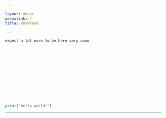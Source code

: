 ```yaml
---

layout: about
permalink: /
title: showroom

---
```


`expect a lot more to be here very soon`
<br>
<br>
<br>
<br>
<br>
<br>
<br>
<br>
<br>
<br>
<br>
```python

print("hello world!")

```

---
<br>
<br>
<br>
<br>
<br>
<br>
<br>
<br>
<br>
<br>
<br>

